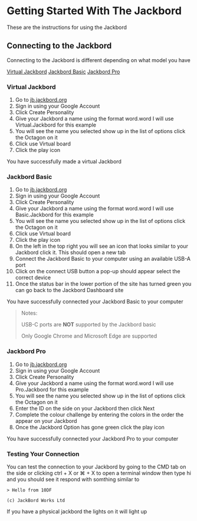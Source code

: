 # Getting Started With The Jackbord
These are the instructions for using the Jackbord

## Connecting to the Jackbord
Connecting to the Jackbord is different depending on what model you have

[Virtual Jackbord](#Virtual-Jackbord)
[Jackbord Basic](#Jackbord-Basic)
[Jackbord Pro](#Jackbord-Pro)

### Virtual Jackbord

 1. Go to [jb.jackbord.org](https://jb.jackbord.org)
 2. Sign in using your Google Account
 3. Click Create Personality
 4. Give your Jackbord a name using the format word.word I will use Virtual.Jackbord for this example
 5. You will see the name you selected show up in the list of options click the Octagon on it
 6. Click use Virtual board
 7. Click the play icon

You have successfully made a virtual Jackbord

### Jackbord Basic

1. Go to [jb.jackbord.org](https://jb.jackbord.org)
 2. Sign in using your Google Account
 3. Click Create Personality
 4. Give your Jackbord a name using the format word.word I will use Basic.Jackbord for this example
 5. You will see the name you selected show up in the list of options click the Octagon on it
 6. Click use Virtual board
 7. Click the play icon
 8. On the left in the top right you will see an icon that looks similar to your Jackbord click it. This should open a new tab
 9. Connect the Jackbord Basic to your computer using an available USB-A port
 10. Click on the connect USB button a pop-up should appear select the correct device 
 11. Once the status bar in the lower portion of the site has turned green you can go back to the Jackbord Dashboard site

You have successfully connected your Jackbord Basic to your computer


> Notes:
> 
> USB-C ports are **NOT** supported by the Jackbord basic
> 
> Only Google Chrome and Microsoft Edge are supported

### Jackbord Pro

 1. Go to [jb.jackbord.org](https://jb.jackbord.org)
 2. Sign in using your Google Account
 3. Click Create Personality
 4. Give your Jackbord a name using the format word.word I will use  Pro.Jackbord for this example
 5. You will see the name you selected show up in the list of options click the Octagon on it
 6. Enter the ID on the side on your Jackbord then click Next
 7. Complete the colour challenge by entering the colors in the order the appear on your Jackbord
 8. Once the Jackbord Option has gone green click the play icon

You have successfully connected your Jackbord Pro to your computer

### Testing Your Connection

You can test the connection to your Jackbord by going to the CMD tab on the side or clicking ctrl + X  or ⌘ + X to open a terminal window
then type hi and you should see it respond with somthing similar to

    > Hello from 10DF
    
    (c) JackBord Works Ltd


If you have a physical jackbord the lights on it will light up
